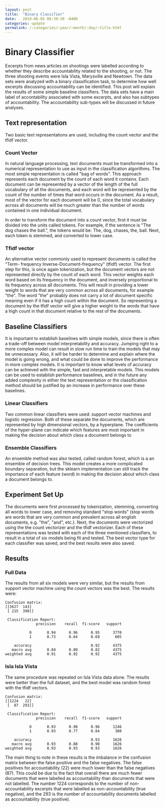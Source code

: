```yaml
---
layout: post
title:  "Binary Classifier"
date:   2019-06-05 00:39:30 -0400
categories: update
permalink: /:categories/:year/:month/:day/:title.html
---
```

# Binary Classifier

Excerpts from news articles on shootings were labelled according to whether they
describe accountability related to the shooting, or not. The three shooting events
were Isla Vista, Marysville and Newtown.
The data sets were analyzed with a binary classification task, to determine
how well excerpts discussing accountability can be identified. This post will
explain the results of some simple baseline classifiers.
The data sets have a main label of accontability associated with some excerpts,
and also has subtypes of accountability. The accountability sub-types will be
discussed in future analyses.

## Text representation
Two basic text representations are used, including the count vector and the
tfidf vector.

### Count Vector
In natural language processing, text documents must be transformed into a numerical
representation to use as input in the classification algorithms. The most simple
representation is called "bag of words". This approach represents each document
by the count of each word it contains. Each document can be represented by a
vector of the length of the full vocabulary of all the documents, and each word
will be represented by the count of the number of times that word occurs in the
document. As a result, most of the vector for each document will be 0, since the
total vocabulary across all documents will be much greater than the number of
words contained in one individual document.

In order to transform the document into a count vector, first it must be divided
into the units called tokens. For example, if the sentence is "The dog chases
the ball.", the tokens would be: The, dog, chases, the, ball. Next, each token
is stemmed, and converted to lower case.

### Tfidf vector
An alternative vector commonly used to represent documents is called the "Term-
frequency Inverse-Document-frequency" (tfidf) vector. The first step for this,
is once again tokenization, but the document vectors are not represented directly
by the count of each word. This vector weights each word based on its frequency
in the document, and inversely proportional to its frequency across all
documents. This will result in providing a lower weight to words that are very
common across all documents, for example "the". The word "the" probably does not
carry a lot of document specific meaning even if it has a high count within the
document. So representing a document by the tfidf vector will give a higher
weight to the words that have a high count in that document relative to the rest
of the documents.

## Baseline Classifiers
It is important to establish baselines with simple models, since there is often
a trade-off between model interpretability and accuracy. Jumping right to a more
complex model can result in slow run time to train the models that may be
unnecessary. Also, it will be harder to determine and explain where the model is
going wrong, and what could be done to improve the performance in more complex
models. It is important to know what levels of accuracy can be achieved with the
simple, fast and interpretable models. This models can be used to establish
performance baselines, and in the future any added complexity in either the text
representation or the classification method should be justified by an increase
in performance over these baselines.

### Linear Classifiers
Two common linear classifiers were used: support vector machines and logistic
regression. Both of these separate the documents, which are represented by high
dimensional vectors, by a hyperplane. The coefficients of the hyper-plane can
indicate which features are most important in making the decision about which
class a document belongs to

### Ensemble Classifiers
An ensemble method was also tested, called random forest, which is a an ensemble
of decision trees. This model creates a more complicated boundary separation,
but the sklearn implementation can still track the importance of each feature
(word) in making the decision about which class a document belongs to.

## Experiment Set Up
The documents were first processed by tokenization, stemming, converting
all words to lower case, and removing standard "stop words" (stop words are
words that are very common and prevalent across all english documents, e.g.
"the", "and", etc.). Next, the documents were vectorized using the the count
vectorizer and the tfidf vectorizer. Each of these representations was tested
with each of the three mentioned classifiers, to result in a total of six models
being fit and tested. The best vector type for each classifier was saved, and
the best results were also saved.

## Results

### Full Data

The results from all six models were very similar, but the results from
support vector machine using the count vectors was the best. The results were:

    Confusion matrix:
    [[3627  143]
     [ 215  390]]

     Classification Report:
                  precision    recall  f1-score   support

               0       0.94      0.96      0.95      3770
               1       0.73      0.64      0.69       605

        accuracy                           0.92      4375
       macro avg       0.84      0.80      0.82      4375
    weighted avg       0.91      0.92      0.92      4375

### Isla Isla Vista

The same procedure was repeated on Isla Vista data alone. The results were
better than the full dataset, and the best model was random forest with the
tfidf vectors.

    Confusion matrix:
    [[1224   22]
     [  87  293]]

     Classification Report:
                  precision    recall  f1-score   support

               0       0.93      0.98      0.96      1246
               1       0.93      0.77      0.84       380

        accuracy                           0.93      1626
       macro avg       0.93      0.88      0.90      1626
    weighted avg       0.93      0.93      0.93      1626

The main thing to note in these results is the imbalance in the confusion matrix
between the false positive and the false negatives. The false positives for
accountability (22) were much lower than the false negatives (87). This could be
due to the fact that overall there are much fewer documents that were labelled as
accountability than documents that were not labelled. The number 1224 corresponds
to the number of non-accountability excerpts that were labelled as non-accountability
(true negative), and the 293 is the number of accountability documents labelled
as accountability (true positive).
